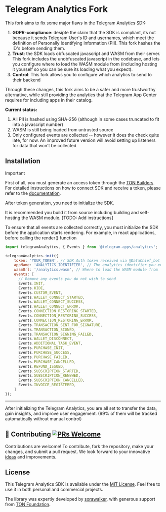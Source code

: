 # Telegram Analytics Fork

This fork aims to fix some major flaws in the Telegram Analytics SDK:

1. **GDPR-compliance**: desipte the claim that the SDK is compliant, its not because it sends Telegram User's ID and usernames, which meet the definition of Personally Identifying Information (PII). This fork hashes the ID's before sending them.
2. **Trust**: the SDK loads obfuscated javascript and WASM from their server. This fork includes the unobfuscated javascript in the codebase, and lets you configure where to load the WASM module from (including hosting it yourself so you can be sure its loading what you expect).
3. **Control**: This fork allows you to configure which analytics to send to their backend

Through these changes, this fork aims to be a safer and more trustworthy alternative, while still providing the analytics that the Telegram App Center requires for including apps in their catalog.

**Current status:**

1. All PII is hashed using SHA-256 (although in some cases truncated to fit into a javascript number)
2. WASM is still being loaded from untrusted source
3. Only configured events are collected -- however it does the check quite late, for now. An improved future version will avoid setting up listeners for data that won't be collected.

## Installation

> [!IMPORTANT]
>First of all, you must generate an access token through the [TON Builders](https://builders.ton.org). For detailed instructions on how to connect SDK and receive a token, please refer to the [documentation](https://docs.tganalytics.xyz/).

After token generation, you need to initialize the SDK.

It is recommended you build it from source including building and self-hosting the WASM module. [TODO: Add instructions]

To ensure that all events are collected correctly, you must initialize the SDK before the application starts rendering. For example, in react applications, before calling the render() function

```javascript
import telegramAnalytics, { Events } from '@telegram-apps/analytics';

telegramAnalytics.init({
    token: 'YOUR_TOKEN', // SDK Auth token received via @DataChief_bot
    appName: 'ANALYTICS_IDENTIFIER', // The analytics identifier you entered in @DataChief_bot
    wasmUrl: '/analytics.wasm', // Where to load the WASM module from
    events: [
      // Remove any events you do not wish to send
      Events.INIT,
      Events.HIDE,
      Events.CUSTOM_EVENT,
      Events.WALLET_CONNECT_STARTED,
      Events.WALLET_CONNECT_SUCCESS,
      Events.WALLET_CONNECT_ERROR,
      Events.CONNECTION_RESTORING_STARTED,
      Events.CONNECTION_RESTORING_SUCCESS,
      Events.CONNECTION_RESTORING_ERROR,
      Events.TRANSACTION_SENT_FOR_SIGNATURE,
      Events.TRANSACTION_SIGNED,
      Events.TRANSACTION_SIGNING_FAILED,
      Events.WALLET_DISCONNECT,
      Events.ADDITIONAL_TASK_EVENT,
      Events.PURCHASE_INIT,
      Events.PURCHASE_SUCCESS,
      Events.PURCHASE_FAILED,
      Events.PURCHASE_CANCELLED,
      Events.REFUND_ISSUED,
      Events.SUBSCRIPTION_STARTED,
      Events.SUBSCRIPTION_RENEWED,
      Events.SUBSCRIPTION_CANCELLED,
      Events.INVOICE_REGISTERED,
    ]
});
```

-----

After initializing the Telegram Analytics, you are all set to transfer the data, gain insights, and improve user engagement. (99% of them will be tracked automatically without manual control)

## 🤝 Contributing [![PRs Welcome](https://img.shields.io/badge/PRs-welcome-brightgreen.svg?style=flat-square)](http://makeapullrequest.com)

Contributions are welcome! To contribute, fork the repository, make your changes, and submit a pull request. We look forward to your innovative [ideas](https://github.com/Telegram-Mini-Apps/TelegramAnalytics/pulls) and improvements.

## License

This Telegram Analytics SDK is available under the [MIT License](https://opensource.org/license/mit). Feel free to use it in both personal and commercial projects.

The library was expertly developed by [sorawalker](https://github.com/sorawalker), with generous support from [TON Foundation](https://github.com/ton-society/grants-and-bounties/).
